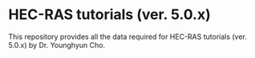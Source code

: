 # HEC-RAS tutorials (ver. 5.0.x)

This repository provides all the data required for HEC-RAS tutorials (ver. 5.0.x) by Dr. Younghyun Cho.
